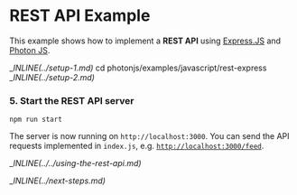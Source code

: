 # REST API Example

This example shows how to implement a **REST API** using [Express.JS](https://expressjs.com/de/) and [Photon JS](https://photonjs.prisma.io/).

__INLINE(../_setup-1.md)__
cd photonjs/examples/javascript/rest-express
__INLINE(../_setup-2.md)__

### 5. Start the REST API server

```
npm run start
```

The server is now running on `http://localhost:3000`. You can send the API requests implemented in `index.js`, e.g. [`http://localhost:3000/feed`](http://localhost:3000/feed).

__INLINE(../../_using-the-rest-api.md)__

__INLINE(../_next-steps.md)__